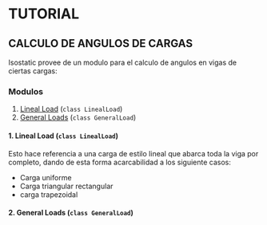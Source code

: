# TUTORIAL
## CALCULO DE ANGULOS DE CARGAS

Isostatic provee de un modulo para el calculo de angulos en vigas de ciertas cargas:
### Modulos
1. [Lineal Load](#1-lineal-load-class-linealload) (`class LinealLoad`)
2. [General Loads](#2-general-loads-class-generalload) (`class GeneralLoad`)

#### 1. Lineal Load (`class LinealLoad`)
Esto hace referencia a una carga de estilo lineal que abarca toda la viga por completo, dando de esta forma acarcabilidad a los siguiente casos:
- Carga uniforme
- Carga triangular rectangular
- carga trapezoidal



#### 2. General Loads (`class GeneralLoad`)